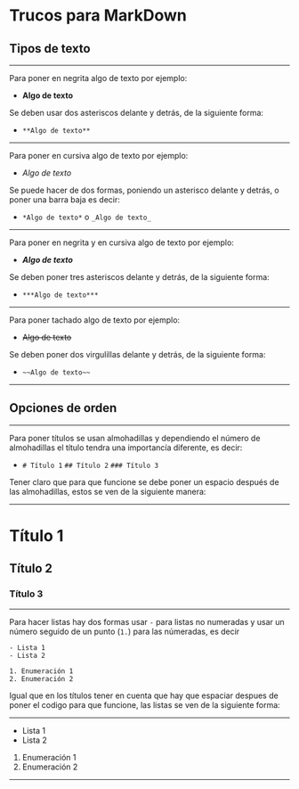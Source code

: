 # Trucos para MarkDown
## Tipos de texto

---

Para poner en negrita algo de texto por ejemplo:

- **Algo de texto**

Se deben usar dos asteriscos delante y detrás, de la siguiente forma:

- `**Algo de texto**`

---

Para poner en cursiva algo de texto por ejemplo:

- *Algo de texto*

Se puede hacer de dos formas, poniendo un asterisco delante y detrás, o poner una barra baja es decir:

- `*Algo de texto*` o `_Algo de texto_`

---

Para poner en negrita y en cursiva algo de texto por ejemplo:

- ***Algo de texto***

Se deben poner tres asteriscos delante y detrás, de la siguiente forma:

- `***Algo de texto***`

---

Para poner tachado algo de texto por ejemplo:

- ~~Algo de texto~~

Se deben poner dos virgulillas delante y detrás, de la siguiente forma:

- `~~Algo de texto~~`

---

## Opciones de orden

---

Para poner títulos se usan almohadillas y dependiendo el número de almohadillas el título tendra una importancía diferente, es decir:

- `# Título 1` `## Título 2` `### Título 3`

Tener claro que para que funcione se debe poner un espacio después de las almohadillas, estos se ven de la siguiente manera:

---
# Título 1
## Título 2
### Título 3
---

Para hacer listas hay dos formas usar `-` para listas no numeradas y usar un número seguido de un punto (`1.`) para las númeradas, es decir

```
- Lista 1
- Lista 2

1. Enumeración 1
2. Enumeración 2
```

Igual que en los títulos tener en cuenta que hay que espaciar despues de poner el codigo para que funcione, las listas se ven de la siguiente forma:

---
- Lista 1
- Lista 2

1. Enumeración 1
2. Enumeración 2
---
